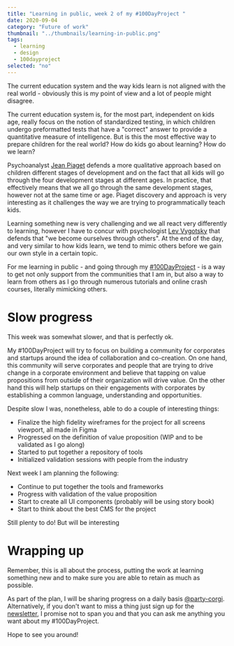 ```yaml
---
title: "Learning in public, week 2 of my #100DayProject "
date: 2020-09-04
category: "Future of work"
thumbnail: "../thumbnails/learning-in-public.png"
tags:
  - learning
  - design
  - 100dayproject
selected: "no"
---
```


The current education system and the way kids learn is not aligned with the real world - obviously this is my point of view and a lot of people might disagree. 

The current education system is, for the most part, independent on kids age, really focus on the notion of standardized testing, in which children undergo preformatted tests that have a "correct" answer to provide a quantitative measure of intelligence. But is this the most effective way to prepare children for the real world? How do kids go about learning? How do we learn? 

Psychoanalyst [Jean Piaget](https://en.wikipedia.org/wiki/Jean_Piaget) defends a more qualitative approach based on children different stages of development and on the fact that all kids will go through the four development stages at different ages. In practice, that effectively means that we all go through the same development stages, however not at the same time or age. Piaget discovery and approach is very interesting as it challenges the way we are trying to programmatically teach kids.

Learning something new is very challenging and we all react very differently to learning, however I have to concur with psychologist [Lev Vygotsky](https://en.wikipedia.org/wiki/Lev_Vygotsky) that defends that "we become ourselves through others". At the end of the day, and very similar to how kids learn, we tend to mimic others before we gain our own style in a certain topic. 

For me learning in public - and going through my [#100DayProject](/blog/2020-08-20-about-having-a-100-day-project-mindset/) - is a way to get not only support from the communities that I am in, but also a way to learn from others as I go through numerous tutorials and online crash courses, literally mimicking others.    


# Slow progress

This week was somewhat slower, and that is perfectly ok.

My #100DayProject will try to focus on building a community for corporates and startups around the idea of collaboration and co-creation. On one hand, this community will serve corporates and people that are trying to drive change in a corporate environment and believe that tapping on value propositions from outside of their organization will drive value. On the other hand this will help startups on their engagements with corporates by establishing a common language, understanding and opportunities. 

Despite slow I was, nonetheless, able to do a couple of interesting things:
- Finalize the high fidelity wireframes for the project for all screens viewport, all made in Figma
- Progressed on the definition of value proposition (WIP and to be validated as I go along)
- Started to put together a repository of tools
- Initialized validation sessions with people from the industry

Next week I am planning the following: 
- Continue to put together the tools and frameworks 
- Progress with validation of the value proposition
- Start to create all UI components (probably will be using story book)
- Start to think about the best CMS for the project

Still plenty to do! But will be interesting 

# Wrapping up

Remember, this is all about the process, putting the work at learning something new and to make sure you are able to retain as much as possible.

As part of the plan, I will be sharing progress on a daily basis [@party-corgi](https://www.partycorgi.com/). Alternatively, if you don't want to miss a thing just sign up for the 
[newsletter](https://tiagofsanchez.ck.page/c6b98eda74), I promise not to span you and that you can ask me anything you want about my #100DayProject.

Hope to see you around!







